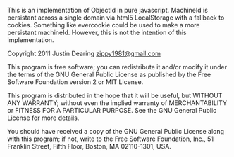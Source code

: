 This is an implementation of ObjectId in pure javascript. 
MachineId is persistant across a single domain via html5
LocalStorage with a fallback to cookies. Something like 
evercookie could be used to make a more persistant machineId.
However, this is not the intention of this implementation.

Copyright 2011 Justin Dearing <zippy1981@gmail.com> 

This program is free software; you can redistribute it and/or
modify it under the terms of the GNU General Public License
as published by the Free Software Foundation version 2
or MIT License.

This program is distributed in the hope that it will be useful,
but WITHOUT ANY WARRANTY; without even the implied warranty of
MERCHANTABILITY or FITNESS FOR A PARTICULAR PURPOSE.  See the
GNU General Public License for more details.

You should have received a copy of the GNU General Public License
along with this program; if not, write to the Free Software
Foundation, Inc., 51 Franklin Street, Fifth Floor, Boston, MA  02110-1301, USA.
